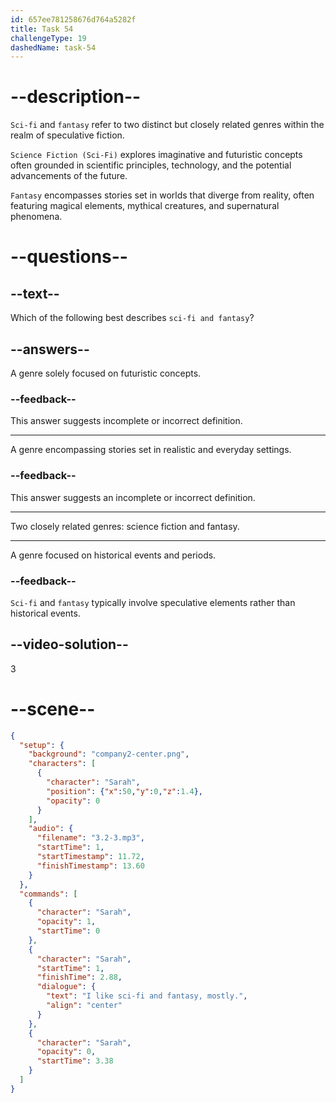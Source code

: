 ```yaml
---
id: 657ee781258676d764a5282f
title: Task 54
challengeType: 19
dashedName: task-54
---
```


<!-- (Audio) Sarah: I like sci-fi and fantasy, mostly. -->

# --description--

`Sci-fi` and `fantasy` refer to two distinct but closely related genres within the realm of speculative fiction.

`Science Fiction (Sci-Fi)` explores imaginative and futuristic concepts often grounded in scientific principles, technology, and the potential advancements of the future. 

`Fantasy` encompasses stories set in worlds that diverge from reality, often featuring magical elements, mythical creatures, and supernatural phenomena. 

# --questions--

## --text--

Which of the following best describes `sci-fi and fantasy`?

## --answers--

A genre solely focused on futuristic concepts.

### --feedback--

This answer suggests incomplete or incorrect definition.

---

A genre encompassing stories set in realistic and everyday settings.

### --feedback--

This answer suggests an incomplete or incorrect definition.

---

Two closely related genres: science fiction and fantasy.

---

A genre focused on historical events and periods.

### --feedback--

`Sci-fi` and `fantasy` typically involve speculative elements rather than historical events.

## --video-solution--

3

# --scene--

```json
{
  "setup": {
    "background": "company2-center.png",
    "characters": [
      {
        "character": "Sarah",
        "position": {"x":50,"y":0,"z":1.4},
        "opacity": 0
      }
    ],
    "audio": {
      "filename": "3.2-3.mp3",
      "startTime": 1,
      "startTimestamp": 11.72,
      "finishTimestamp": 13.60
    }
  },
  "commands": [
    {
      "character": "Sarah",
      "opacity": 1,
      "startTime": 0
    },
    {
      "character": "Sarah",
      "startTime": 1,
      "finishTime": 2.88,
      "dialogue": {
        "text": "I like sci-fi and fantasy, mostly.",
        "align": "center"
      }
    },
    {
      "character": "Sarah",
      "opacity": 0,
      "startTime": 3.38
    }
  ]
}
```
